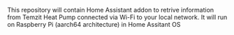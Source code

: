 This repository will contain Home Assistant addon to retrive information from Temzit Heat Pump connected via Wi-Fi to your local network.
It will run on Raspberry Pi (aarch64 architecture) in Home Assitant OS
 
